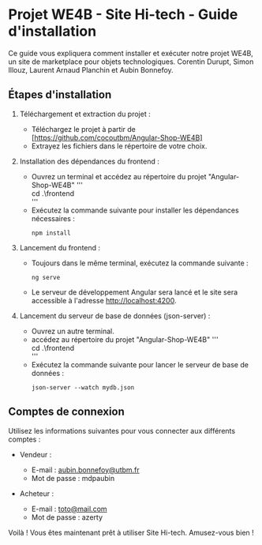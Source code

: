 # Projet WE4B - Site Hi-tech - Guide d'installation

Ce guide vous expliquera comment installer et exécuter notre projet WE4B, un site de marketplace pour objets technologiques.
Corentin Durupt, Simon Illouz, Laurent Arnaud Planchin et Aubin Bonnefoy.

## Étapes d'installation

1. Téléchargement et extraction du projet :
   - Téléchargez le projet à partir de [https://github.com/cocoutbm/Angular-Shop-WE4B]
   - Extrayez les fichiers dans le répertoire de votre choix.

2. Installation des dépendances du frontend :
   - Ouvrez un terminal et accédez au répertoire du projet "Angular-Shop-WE4B"
   '''  
   cd .\frontend\
   '''
   - Exécutez la commande suivante pour installer les dépendances nécessaires :
     ```
     npm install
     ```

3. Lancement du frontend :
   - Toujours dans le même terminal, exécutez la commande suivante :
     ```
     ng serve
     ```
   - Le serveur de développement Angular sera lancé et le site sera accessible à l'adresse [http://localhost:4200](http://localhost:4200).

4. Lancement du serveur de base de données (json-server) :
   - Ouvrez un autre terminal.
   - accédez au répertoire du projet "Angular-Shop-WE4B"
   '''  
   cd .\frontend\
   '''
   - Exécutez la commande suivante pour lancer le serveur de base de données :
     ```
     json-server --watch mydb.json
     ```

## Comptes de connexion

Utilisez les informations suivantes pour vous connecter aux différents comptes :

- Vendeur :
  - E-mail : aubin.bonnefoy@utbm.fr
  - Mot de passe : mdpaubin

- Acheteur :
  - E-mail : toto@mail.com
  - Mot de passe : azerty

Voilà ! Vous êtes maintenant prêt à utiliser Site Hi-tech.
Amusez-vous bien !
